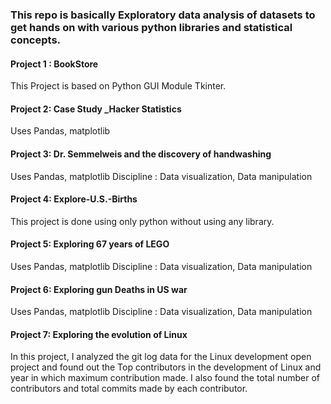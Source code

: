 ### This repo is basically Exploratory data analysis of datasets to get hands on with various python libraries and statistical concepts.

#### Project 1 : BookStore
This Project is based on Python GUI Module Tkinter.

#### Project 2: Case Study _Hacker Statistics
Uses Pandas, matplotlib

#### Project 3: Dr. Semmelweis and the discovery of handwashing	
Uses Pandas, matplotlib
Discipline : Data visualization, Data manipulation 

#### Project 4: Explore-U.S.-Births
This project is done using only python without using any library.

#### Project 5: Exploring 67 years of LEGO
Uses Pandas, matplotlib
Discipline : Data visualization, Data manipulation 

#### Project 6: Exploring gun Deaths in US war
Uses Pandas, matplotlib
Discipline : Data visualization, Data manipulation 

#### Project 7: Exploring the evolution of Linux
In this project, I analyzed the git log data for the Linux development open project and found out the Top contributors in the development of Linux and year in which maximum contribution made.
I also found the total number of contributors and total commits made by each contributor.

